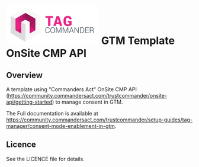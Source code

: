# ![TagCo logo](/Screenshots/tag.png) GTM Template OnSite CMP API
## Overview
A template using "Commanders Act" OnSite CMP API (https://community.commandersact.com/trustcommander/onsite-api/getting-started) to manage consent in GTM.

The Full documentation is available at https://community.commandersact.com/trustcommander/setup-guides/tag-manager/consent-mode-enablement-in-gtm.

## Licence
See the LICENCE file for details.
